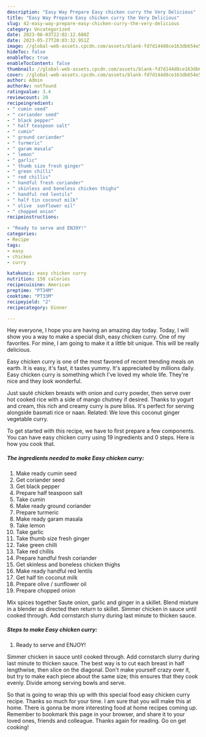 ```yaml
---
description: "Easy Way Prepare Easy chicken curry the Very Delicious"
title: "Easy Way Prepare Easy chicken curry the Very Delicious"
slug: 42-easy-way-prepare-easy-chicken-curry-the-very-delicious
category: Uncategorized
date: 2023-06-03T22:02:12.680Z
date: 2023-05-27T20:03:32.951Z
image: //global-web-assets.cpcdn.com/assets/blank-fd7d144d8ce163db654e5a02c40b08a2775adb7897d16e4062681dc7e1b2800f.png
hideToc: false
enableToc: true
enableTocContent: false
thumbnail: //global-web-assets.cpcdn.com/assets/blank-fd7d144d8ce163db654e5a02c40b08a2775adb7897d16e4062681dc7e1b2800f.png
cover: //global-web-assets.cpcdn.com/assets/blank-fd7d144d8ce163db654e5a02c40b08a2775adb7897d16e4062681dc7e1b2800f.png
author: Admin
authorAv: notfound
ratingvalue: 3.4
reviewcount: 20
recipeingredient:
- " cumin seed"
- " coriander seed"
- " black pepper"
- " half teaspoon salt"
- " cumin"
- " ground coriander"
- " turmeric"
- " garam masala"
- " lemon"
- " garlic"
- " thumb size fresh ginger"
- " green chilli"
- " red chillis"
- " handful fresh coriander"
- " skinless and boneless chicken thighs"
- " handful red lentils"
- " half tin coconut milk"
- " olive  sunflower oil"
- " chopped onion"
recipeinstructions:

- "Ready to serve and ENJOY!"
categories:
- Recipe
tags:
- easy
- chicken
- curry

katakunci: easy chicken curry 
nutrition: 158 calories
recipecuisine: American
preptime: "PT34M"
cooktime: "PT33M"
recipeyield: "2"
recipecategory: Dinner

---
```



Hey everyone, I hope you are having an amazing day today. Today, I will show you a way to make a special dish, easy chicken curry. One of my favorites. For mine, I am going to make it a little bit unique. This will be really delicious.

Easy chicken curry is one of the most favored of recent trending meals on earth. It is easy, it's fast, it tastes yummy. It's appreciated by millions daily. Easy chicken curry is something which I've loved my whole life. They're nice and they look wonderful.

Just sauté chicken breasts with onion and curry powder, then serve over hot cooked rice with a side of mango chutney if desired. Thanks to yogurt and cream, this rich and creamy curry is pure bliss. It&#39;s perfect for serving alongside basmati rice or naan. Related: We love this coconut ginger vegetable curry.


To get started with this recipe, we have to first prepare a few components. You can have easy chicken curry using 19 ingredients and 0 steps. Here is how you cook that.

<!--inarticleads1-->

##### The ingredients needed to make Easy chicken curry:

1. Make ready  cumin seed
1. Get  coriander seed
1. Get  black pepper
1. Prepare  half teaspoon salt
1. Take  cumin
1. Make ready  ground coriander
1. Prepare  turmeric
1. Make ready  garam masala
1. Take  lemon
1. Take  garlic
1. Take  thumb size fresh ginger
1. Take  green chilli
1. Take  red chillis
1. Prepare  handful fresh coriander
1. Get  skinless and boneless chicken thighs
1. Make ready  handful red lentils
1. Get  half tin coconut milk
1. Prepare  olive / sunflower oil
1. Prepare  chopped onion


Mix spices together Saute onion, garlic and ginger in a skillet. Blend mixture in a blender as directed then return to skillet. Simmer chicken in sauce until cooked through. Add cornstarch slurry during last minute to thicken sauce. 

<!--inarticleads2-->

##### Steps to make Easy chicken curry:


1. Ready to serve and ENJOY!

Simmer chicken in sauce until cooked through. Add cornstarch slurry during last minute to thicken sauce. The best way is to cut each breast in half lengthwise, then slice on the diagonal. Don&#39;t make yourself crazy over it, but try to make each piece about the same size; this ensures that they cook evenly. Divide among serving bowls and serve. 

So that is going to wrap this up with this special food easy chicken curry recipe. Thanks so much for your time. I am sure that you will make this at home. There is gonna be more interesting food at home recipes coming up. Remember to bookmark this page in your browser, and share it to your loved ones, friends and colleague. Thanks again for reading. Go on get cooking!

